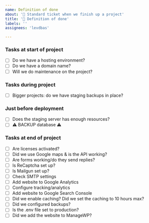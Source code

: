 ```yaml
---
name: Definition of done
about: '💫 Standard ticket when we finish up a project'
title: '💫 Definition of done'
labels: ''
assignees: 'levdbas'

---
```


### Tasks at start of project

- [ ] Do we have a hosting environment?
- [ ] Do we have a domain name?
- [ ] Will we do maintenance on the project?

### Tasks during project

- [ ] Bigger projects: do we have staging backups in place?

### Just before deployment

- [ ] Does the staging server has enough resources?
- [ ] ⚠️ BACKUP database ⚠️

### Tasks at end of project

- [ ] Are licenses activated?
- [ ] Did we use Google maps & is the API working?
- [ ] Are forms working/do they send replies?
- [ ] Is ReCaptcha set up?
- [ ] Is Mailgun set up?
- [ ] Check SMTP settings
- [ ] Add website to Google Analytics
- [ ] Configure tracking/analytics
- [ ] Add website to Google Search Console
- [ ] Did we enable caching? Did we set the caching to 10 hours max?
- [ ] Did we configured backups?
- [ ] Is the .env file set to production?
- [ ] Did we add the website to ManageWP?
